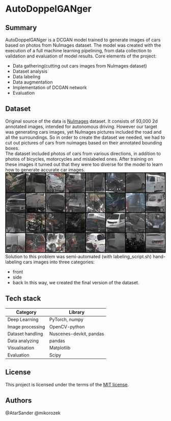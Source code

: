 # AutoDoppelGANger
## Summary
AutoDoppelGANger is a DCGAN model trained to generate images of cars based on photos from NuImages dataset. The model was created with the execution of a full machine learning pipelining, from data collection to validation and evaluation of model results. Core elements of the project:
- Data gathering(cutting out cars images from NuImages dataset)
- Dataset analysis
- Data labeling
- Data augmentation
- Implementation of DCGAN network
- Evaluation
## Dataset
Original source of the data is [NuImages](https://www.nuscenes.org/nuimages) dataset. It consists of 93,000 2d annotated images, intended for autonomous driving. However our target was generating cars images, yet NuImages pictures included the road and all the surroundings. So in order to create the dataset we needed, we had to cut out pictures of cars from nuimages based on their annotated bounding boxes.<br>
The dataset included photos of cars from various directions, in addition to photos of bicycles, motorcycles and mislabeled ones. After training on these images it turned out that they were too diverse for the model to learn how to generate accurate car images. ![Results of training on mixed data](images/wrong_data_training_failure.png)
Solution to this problem was semi-automated (with labeling_script.sh) hand-labeling cars images into three categories:
- front
- side
- back
In this way, we created the final version of the dataset.
## Tech stack
| Category | Library |
|----------|----------|
| Deep Learning | PyTorch, numpy |
| Image processing | OpenCV-python |
| Dataset handling | Nuscenes-devkit, pandas |
| Data analyzing | pandas |
| Visualisation | Matplotlib |
| Evaluation | Scipy |
## License
This project is licensed under the terms of the [MIT license](https://opensource.org/licenses/MIT).
## Authors
@AtarSander @mikorozek